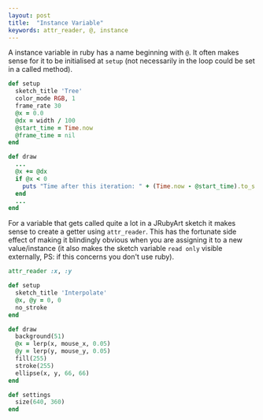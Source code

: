 ```yaml
---
layout: post
title:  "Instance Variable"
keywords: attr_reader, @, instance
---
```

A instance variable in ruby has a name beginning with `@`.  It often makes sense for it to be initialised at `setup` (not necessarily in the loop could be set in a called method).

```ruby
def setup
  sketch_title 'Tree'
  color_mode RGB, 1
  frame_rate 30
  @x = 0.0
  @dx = width / 100
  @start_time = Time.now
  @frame_time = nil
end

def draw
  ...
  @x += @dx
  if @x < 0
    puts "Time after this iteration: " + (Time.now - @start_time).to_s
  end
  ...
end
```

For a variable that gets called quite a lot in a JRubyArt sketch it makes sense to create a getter using `attr_reader`. This has the fortunate side effect of making it blindingly obvious when you are assigning it to a new value/instance (it also makes the sketch variable `read only` visible externally, PS: if this concerns you don't use ruby).

```ruby
attr_reader :x, :y

def setup
  sketch_title 'Interpolate'
  @x, @y = 0, 0
  no_stroke
end

def draw
  background(51)
  @x = lerp(x, mouse_x, 0.05)
  @y = lerp(y, mouse_y, 0.05)
  fill(255)
  stroke(255)
  ellipse(x, y, 66, 66)
end

def settings
  size(640, 360)
end
```
